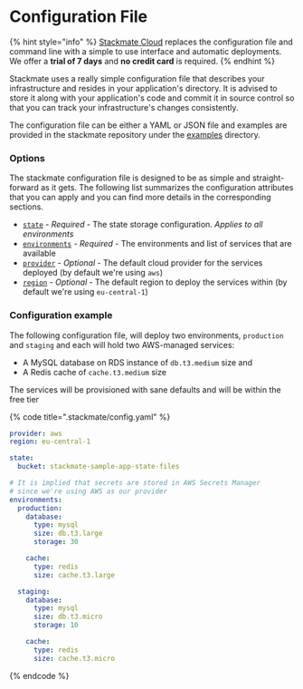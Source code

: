 # Configuration File

{% hint style="info" %}
[Stackmate Cloud](https://stackmate.io/cloud/) replaces the configuration file and command line with a simple to use interface and automatic deployments. We offer a **trial of 7 days** and **no credit card** is required.
{% endhint %}

Stackmate uses a really simple configuration file that describes your infrastructure and resides in your application's directory.  It is advised to store it along with your application's code and commit it in source control so that you can track your infrastructure's changes consistently.

The configuration file can be either a YAML or JSON file and examples are provided in the stackmate repository under the [examples](https://github.com/stackmate-io/stackmate/blob/main/examples) directory.

### Options

The stackmate configuration file is designed to be as simple and straight-forward as it gets. The following list summarizes the configuration attributes that you can apply and you can find more details in the corresponding sections.

* [`state`](state.md) - _Required_ - The state storage configuration. _Applies to all environments_
* [`environments`](environments.md) - _Required_ - The environments and list of services that are available
* [`provider`](provider.md) - _Optional_ - The default cloud provider for the services deployed (by default we're using `aws`)
* [`region`](region.md) - _Optional_ - The default region to deploy the services within (by default we're using `eu-central-1`)

### Configuration example

The following configuration file, will deploy two environments, `production` and `staging` and each will hold two AWS-managed services:&#x20;

* A MySQL database on RDS instance of `db.t3.medium` size and
* A Redis cache of `cache.t3.medium` size

The services will be provisioned with sane defaults and will be within the free tier

{% code title=".stackmate/config.yaml" %}
```yaml
provider: aws
region: eu-central-1

state:
  bucket: stackmate-sample-app-state-files

# It is implied that secrets are stored in AWS Secrets Manager
# since we're using AWS as our provider
environments:
  production:
    database:
      type: mysql
      size: db.t3.large
      storage: 30

    cache:
      type: redis
      size: cache.t3.large

  staging:
    database:
      type: mysql
      size: db.t3.micro
      storage: 10

    cache:
      type: redis
      size: cache.t3.micro
```
{% endcode %}
